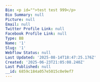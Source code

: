 ```yaml
---
Bio: <p id="">test test 999</p>
Bio Summary: null
Picture: null
Email: null
Twitter Profile Link: null
Facebook Profile Link: null
Type: BB
Name: '1'
Slug: '1'
Webflow Status: null
Last Updated: '2025-08-14T18:47:25.176Z'
Created: '2025-06-23T21:05:08.240Z'
Last Published: null
__id: 6859c184a057e5015c0e9ef7
---
```


